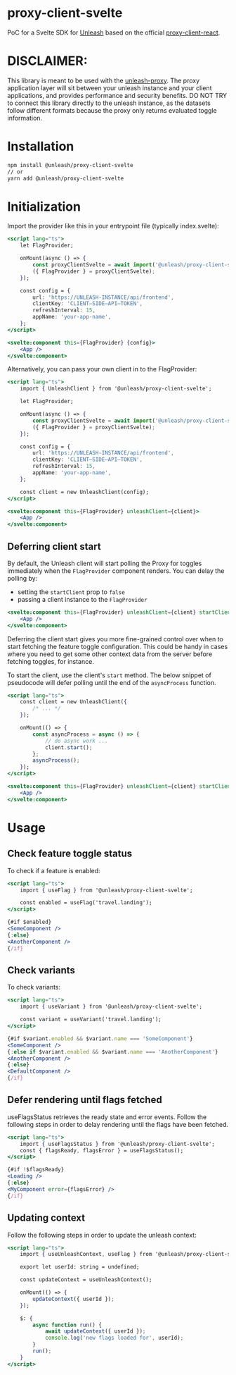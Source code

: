 # proxy-client-svelte

PoC for a Svelte SDK for [Unleash](https://www.getunleash.io/) based on the official [proxy-client-react](https://github.com/Unleash/proxy-client-react).

# DISCLAIMER:

This library is meant to be used with the [unleash-proxy](https://github.com/Unleash/unleash-proxy). The proxy application layer will sit between your unleash instance and your client applications, and provides performance and security benefits. DO NOT TRY to connect this library directly to the unleash instance, as the datasets follow different formats because the proxy only returns evaluated toggle information.

# Installation

```bash
npm install @unleash/proxy-client-svelte
// or
yarn add @unleash/proxy-client-svelte
```

# Initialization

Import the provider like this in your entrypoint file (typically index.svelte):

```jsx
<script lang="ts">
	let FlagProvider;

	onMount(async () => {
		const proxyClientSvelte = await import('@unleash/proxy-client-svelte');
		({ FlagProvider } = proxyClientSvelte);
	});

	const config = {
		url: 'https://UNLEASH-INSTANCE/api/frontend',
		clientKey: 'CLIENT—SIDE—API—TOKEN',
		refreshInterval: 15,
		appName: 'your-app-name',
	};
</script>

<svelte:component this={FlagProvider} {config}>
	<App />
</svelte:component>
```

Alternatively, you can pass your own client in to the FlagProvider:

```jsx
<script lang="ts">
	import { UnleashClient } from '@unleash/proxy-client-svelte';

	let FlagProvider;

	onMount(async () => {
		const proxyClientSvelte = await import('@unleash/proxy-client-svelte');
		({ FlagProvider } = proxyClientSvelte);
	});

	const config = {
		url: 'https://UNLEASH-INSTANCE/api/frontend',
		clientKey: 'CLIENT—SIDE—API—TOKEN',
		refreshInterval: 15,
		appName: 'your-app-name',
	};

	const client = new UnleashClient(config);
</script>

<svelte:component this={FlagProvider} unleashClient={client}>
	<App />
</svelte:component>
```

## Deferring client start

By default, the Unleash client will start polling the Proxy for toggles immediately when the `FlagProvider` component renders. You can delay the polling by:

- setting the `startClient` prop to `false`
- passing a client instance to the `FlagProvider`

```jsx
<svelte:component this={FlagProvider} unleashClient={client} startClient={false}>
	<App />
</svelte:component>
```

Deferring the client start gives you more fine-grained control over when to start fetching the feature toggle configuration. This could be handy in cases where you need to get some other context data from the server before fetching toggles, for instance.

To start the client, use the client's `start` method. The below snippet of pseudocode will defer polling until the end of the `asyncProcess` function.

```jsx
<script lang="ts">
	const client = new UnleashClient({
		/* ... */
	});

	onMount(() => {
		const asyncProcess = async () => {
			// do async work ...
			client.start();
		};
		asyncProcess();
	});
</script>

<svelte:component this={FlagProvider} unleashClient={client} startClient={false}>
	<App />
</svelte:component>
```

# Usage

## Check feature toggle status

To check if a feature is enabled:

```jsx
<script lang="ts">
	import { useFlag } from '@unleash/proxy-client-svelte';

	const enabled = useFlag('travel.landing');
</script>

{#if $enabled}
<SomeComponent />
{:else}
<AnotherComponent />
{/if}
```

## Check variants

To check variants:

```jsx
<script lang="ts">
	import { useVariant } from '@unleash/proxy-client-svelte';

	const variant = useVariant('travel.landing');
</script>

{#if $variant.enabled && $variant.name === 'SomeComponent'}
<SomeComponent />
{:else if $variant.enabled && $variant.name === 'AnotherComponent'}
<AnotherComponent />
{:else}
<DefaultComponent />
{/if}
```

## Defer rendering until flags fetched

useFlagsStatus retrieves the ready state and error events.
Follow the following steps in order to delay rendering until the flags have been fetched.

```jsx
<script lang="ts">
	import { useFlagsStatus } from '@unleash/proxy-client-svelte';
	const { flagsReady, flagsError } = useFlagsStatus();
</script>

{#if !$flagsReady}
<Loading />
{:else}
<MyComponent error={flagsError} />
{/if}
```

## Updating context

Follow the following steps in order to update the unleash context:

```jsx
<script lang="ts">
	import { useUnleashContext, useFlag } from '@unleash/proxy-client-svelte';

	export let userId: string = undefined;

	const updateContext = useUnleashContext();

	onMount(() => {
		updateContext({ userId });
	});

	$: {
		async function run() {
			await updateContext({ userId });
			console.log('new flags loaded for', userId);
		}
		run();
	}
</script>
```
